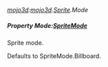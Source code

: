 _[mojo3d](../../modules/mojo3d/mojo3d-module.md):[mojo3d](../../modules/mojo3d/mojo3d-module.md).[Sprite](../../modules/mojo3d/mojo3d-sprite.md).Mode_
##### Property Mode:[SpriteMode](../../modules/mojo3d/mojo3d-spritemode.md)
Sprite mode.

Defaults to SpriteMode.Billboard.
